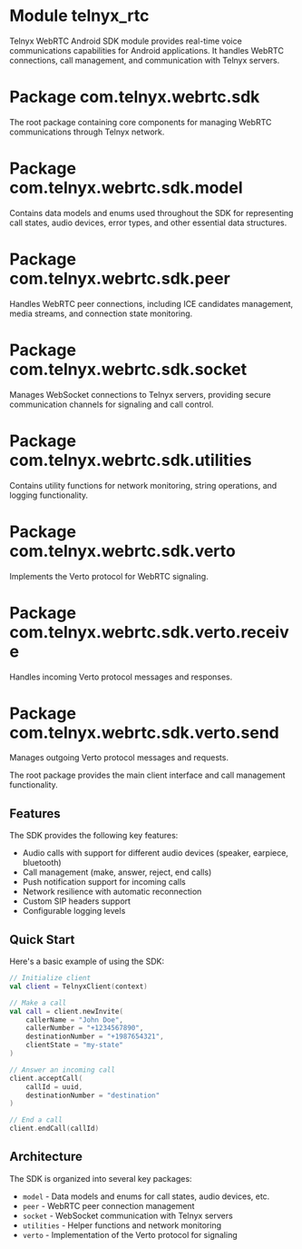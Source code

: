 # Module telnyx_rtc

Telnyx WebRTC Android SDK module provides real-time voice communications capabilities for Android applications. It handles WebRTC connections, call management, and communication with Telnyx servers.

# Package com.telnyx.webrtc.sdk

The root package containing core components for managing WebRTC communications through Telnyx network.

# Package com.telnyx.webrtc.sdk.model

Contains data models and enums used throughout the SDK for representing call states, audio devices, error types, and other essential data structures.

# Package com.telnyx.webrtc.sdk.peer

Handles WebRTC peer connections, including ICE candidates management, media streams, and connection state monitoring.

# Package com.telnyx.webrtc.sdk.socket

Manages WebSocket connections to Telnyx servers, providing secure communication channels for signaling and call control.

# Package com.telnyx.webrtc.sdk.utilities

Contains utility functions for network monitoring, string operations, and logging functionality.

# Package com.telnyx.webrtc.sdk.verto

Implements the Verto protocol for WebRTC signaling.

# Package com.telnyx.webrtc.sdk.verto.receive

Handles incoming Verto protocol messages and responses.

# Package com.telnyx.webrtc.sdk.verto.send

Manages outgoing Verto protocol messages and requests.

The root package provides the main client interface and call management functionality.

## Features

The SDK provides the following key features:
* Audio calls with support for different audio devices (speaker, earpiece, bluetooth)
* Call management (make, answer, reject, end calls)
* Push notification support for incoming calls
* Network resilience with automatic reconnection
* Custom SIP headers support
* Configurable logging levels

## Quick Start

Here's a basic example of using the SDK:

```kotlin
// Initialize client
val client = TelnyxClient(context)

// Make a call
val call = client.newInvite(
    callerName = "John Doe",
    callerNumber = "+1234567890",
    destinationNumber = "+1987654321",
    clientState = "my-state"
)

// Answer an incoming call
client.acceptCall(
    callId = uuid,
    destinationNumber = "destination"
)

// End a call
client.endCall(callId)
```

## Architecture

The SDK is organized into several key packages:
* `model` - Data models and enums for call states, audio devices, etc.
* `peer` - WebRTC peer connection management
* `socket` - WebSocket communication with Telnyx servers
* `utilities` - Helper functions and network monitoring
* `verto` - Implementation of the Verto protocol for signaling